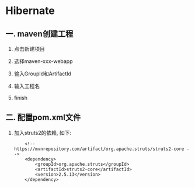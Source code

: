 # Hibernate

## 一. maven创建工程

1. 点击新建项目

2. 选择maven-xxx-webapp

3. 输入GroupId和ArtifactId

4. 输入工程名

5. finish

## 二. 配置pom.xml文件

1. 加入struts2的依赖, 如下:

    ```
        <!-- https://mvnrepository.com/artifact/org.apache.struts/struts2-core -->
        <dependency>
            <groupId>org.apache.struts</groupId>
            <artifactId>struts2-core</artifactId>
            <version>2.5.13</version>
        </dependency>

    ```